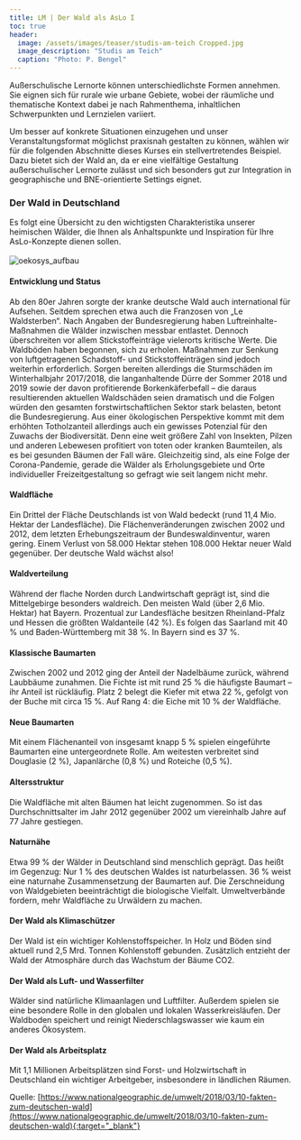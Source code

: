 ```yaml
---
title: LM | Der Wald als AsLo I
toc: true
header:
  image: /assets/images/teaser/studis-am-teich Cropped.jpg
  image_description: "Studis am Teich"
  caption: "Photo: P. Bengel"
---
```




Außerschulische Lernorte können unterschiedlichste Formen annehmen. 
Sie eignen sich für rurale wie urbane Gebiete, wobei der räumliche und thematische Kontext 
dabei je nach Rahmenthema, inhaltlichen Schwerpunkten und Lernzielen variiert.

Um besser auf konkrete Situationen einzugehen und unser Veranstaltungsformat möglichst praxisnah gestalten zu können, wählen wir für die folgenden
Abschnitte dieses Kurses ein stellvertretendes Beispiel.
Dazu bietet sich der Wald an, da er eine vielfältige Gestaltung außerschulischer Lernorte zulässt
und sich besonders gut zur Integration in geographische und BNE-orientierte Settings eignet. 

### Der Wald in Deutschland
Es folgt eine Übersicht zu den wichtigsten Charakteristika unserer heimischen Wälder, die Ihnen als Anhaltspunkte und Inspiration für Ihre AsLo-Konzepte dienen sollen. <br>
<br>
![oekosys_aufbau]({{site.baseurl}}/assets/images/deutscher_wald.png)

#### Entwicklung und Status
Ab den 80er Jahren sorgte der kranke deutsche Wald auch international für Aufsehen. 
Seitdem sprechen etwa auch die Franzosen von „Le Waldsterben“. 
Nach Angaben der Bundesregierung haben Luftreinhalte-Maßnahmen die Wälder inzwischen messbar entlastet. 
Dennoch überschreiten vor allem Stickstoffeinträge vielerorts kritische Werte. 
Die Waldböden haben begonnen, sich zu erholen. 
Maßnahmen zur Senkung von luftgetragenen Schadstoff- und Stickstoffeinträgen sind jedoch weiterhin erforderlich. 
Sorgen bereiten allerdings die Sturmschäden im Winterhalbjahr 2017/2018, die langanhaltende Dürre der Sommer 2018 und 2019 sowie der davon profitierende Borkenkäferbefall – die daraus resultierenden aktuellen Waldschäden seien dramatisch und die Folgen würden den gesamten forstwirtschaftlichen Sektor stark belasten, betont die Bundesregierung.
Aus einer ökologischen Perspektive kommt mit dem erhöhten Totholzanteil allerdings auch ein gewisses Potenzial für den Zuwachs der Biodiversität. Denn eine weit größere Zahl von Insekten, Pilzen und anderen Lebewesen profitiert von toten oder kranken Baumteilen, als es bei gesunden Bäumen der Fall wäre. 
Gleichzeitig sind, als eine Folge der Corona-Pandemie, gerade die Wälder als Erholungsgebiete und Orte individueller Freizeitgestaltung so gefragt wie seit langem nicht mehr.
#### Waldfläche
Ein Drittel der Fläche Deutschlands ist von Wald bedeckt (rund 11,4 Mio. Hektar der Landesfläche). 
Die Flächenveränderungen zwischen 2002 und 2012, dem letzten Erhebungszeitraum der Bundeswaldinventur, waren gering. 
Einem Verlust von 58.000 Hektar stehen 108.000 Hektar neuer Wald gegenüber. Der deutsche Wald wächst also!
#### Waldverteilung
Während der flache Norden durch Landwirtschaft geprägt ist, sind die Mittelgebirge besonders waldreich. 
Den meisten Wald (über 2,6 Mio. Hektar) hat Bayern. Prozentual zur Landesfläche besitzen Rheinland-Pfalz und Hessen die größten Waldanteile (42 %). 
Es folgen das Saarland mit 40 % und Baden-Württemberg mit 38 %. In Bayern sind es 37 %.
#### Klassische Baumarten
Zwischen 2002 und 2012 ging der Anteil der Nadelbäume zurück, während Laubbäume zunahmen. 
Die Fichte ist mit rund 25 % die häufigste Baumart – ihr Anteil ist rückläufig. 
Platz 2 belegt die Kiefer mit etwa 22 %, gefolgt von der Buche mit circa 15 %. 
Auf Rang 4: die Eiche mit 10 % der Waldfläche.
#### Neue Baumarten
Mit einem Flächenanteil von insgesamt knapp 5 % spielen eingeführte Baumarten eine untergeordnete Rolle. 
Am weitesten verbreitet sind Douglasie (2 %), Japanlärche (0,8 %) und Roteiche (0,5 %).
#### Altersstruktur
Die Waldfläche mit alten Bäumen hat leicht zugenommen. 
So ist das Durchschnittsalter im Jahr 2012 gegenüber 2002 um viereinhalb Jahre auf 77 Jahre gestiegen.
#### Naturnähe
Etwa 99 % der Wälder in Deutschland sind menschlich geprägt. 
Das heißt im Gegenzug: Nur 1 % des deutschen Waldes ist naturbelassen. 
36 % weist eine naturnahe Zusammensetzung der Baumarten auf. Die Zerschneidung von Waldgebieten beeinträchtigt die biologische Vielfalt. 
Umweltverbände fordern, mehr Waldfläche zu Urwäldern zu machen.
#### Der Wald als Klimaschützer
Der Wald ist ein wichtiger Kohlenstoffspeicher. 
In Holz und Böden sind aktuell rund 2,5 Mrd. Tonnen Kohlenstoff gebunden. 
Zusätzlich entzieht der Wald der Atmosphäre durch das Wachstum der Bäume CO2.
#### Der Wald als Luft- und Wasserfilter
Wälder sind natürliche Klimaanlagen und Luftfilter. 
Außerdem spielen sie eine besondere Rolle in den globalen und lokalen Wasserkreisläufen. 
Der Waldboden speichert und reinigt Niederschlagswasser wie kaum ein anderes Ökosystem.
#### Der Wald als Arbeitsplatz
Mit 1,1 Millionen Arbeitsplätzen sind Forst- und Holzwirtschaft in Deutschland ein wichtiger Arbeitgeber, insbesondere in ländlichen Räumen.<br>

Quelle: [https://www.nationalgeographic.de/umwelt/2018/03/10-fakten-zum-deutschen-wald](https://www.nationalgeographic.de/umwelt/2018/03/10-fakten-zum-deutschen-wald){:target="_blank"}



